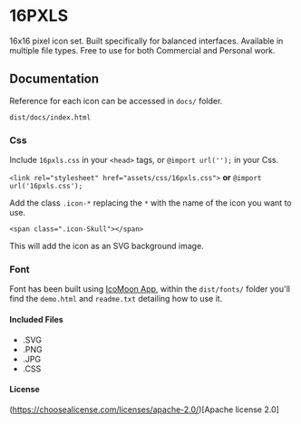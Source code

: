 # 16PXLS

16x16 pixel icon set. Built specifically for balanced interfaces. Available in multiple file types. Free to use for both Commercial and Personal work.

## Documentation

Reference for each icon can be accessed in `docs/` folder.

`dist/docs/index.html`

### Css

Include `16pxls.css` in your `<head>` tags, or `@import url('');` in your Css.

`<link rel="stylesheet" href="assets/css/16pxls.css">` **or** `@import url('16pxls.css');`

Add the class `.icon-*` replacing the `*` with the name of the icon you want to use.

`<span class=".icon-Skull"></span>`

This will add the icon as an SVG background image.

### Font

Font has been built using [IcoMoon App](https://icomoon.io/), within the `dist/fonts/` folder you'll find the `demo.html` and `readme.txt` detailing how to use it.

#### Included Files

- .SVG
- .PNG
- .JPG
- .CSS

#### License

(https://choosealicense.com/licenses/apache-2.0/)[Apache license 2.0]
